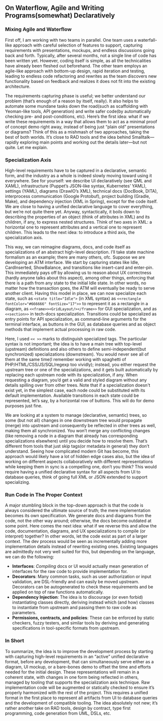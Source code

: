 ## On Waterflow, Agile and Writing Programs(somewhat) Declaratively

### Mixing Agile and Waterflow
First off, I am working with two teams in parallel. One team uses a waterfall-like approach with careful selection of features to support, capturing requirements with presentations, mockups, and endless discussions going back and forth. Typically, after several months, not a single line of code has been written yet. However, coding itself is simple, as all the technicalities have already been fleshed out beforehand. The other team employs an agile-like approach with bottom-up design, rapid iteration and testing, leading to endless code refactoring and rewrites as the team discovers new functionality based on feedback and realizes it does not fit into the existing architecture.

The requirements capturing phase is useful; we better understand our problem (that’s enough of a reason by itself, really). It also helps to automate some mundane tasks down the road(such as scaffolding with Yeoman-like tools, API generation) and write safer code(by automatically checking pre- and post-conditions, etc). Here’s the first idea: what if we write these requirements in a way that allows them to act as a minimal proof of concept demo right away, instead of being just “plain old” presentations or diagrams? Think of this as a mishmash of two approaches, taking the best of both worlds. It’s close to RAD tools and the idea behind Smalltalk—rapidly exploring main points and working out the details later—but not quite. Let me explain.

### Specialization Axis
High-level requirements have to be captured in a declarative, semantic form, and the industry as a whole is indeed slowly moving toward using it everywhere. See for yourself: we describe UI declaratively (see QML and XAML), infrastructure (Puppet’s JSON-like syntax, Kubernetes’ YAML), settings (YAML), diagrams (DrawIO’s XML), technical docs (DocBook, DITA), interprocess communication (Google Protobuf), project building (Gradle, Make), and dependency injection (XML in Spring), except for the code itself. We are close to having a unified declarative language to cover everything, but we’re not quite there yet. Anyway, syntactically, it boils down to describing the properties of an object (think of attributes in XML) and its children, if any, to express nested structures. Think of two axes in XML: a horizontal one to represent attributes and a vertical one to represent children. This leads to the next idea: to introduce a third axis, the specialization axis.

This way, we can reimagine diagrams, docs, and code itself as specializations of an abstract high-level description. I’ll take state machine formalism as an example; there are many others, ofc. Suppose we are developing an ATM interface. We start by capturing states like Idle, CardInserted, ShowBalance, and transitions like insert-card and enter-pin. This immediately pays off by allowing us to reason about UX correctness (hardly anyone talks about this aspect), among other things, enforcing that there is a path from any state to the initial Idle state. In other words, no matter how the transaction goes, the ATM will eventually be ready to serve another client.
Having this model in place, we can now specialize each state, such as `<state title="Idle">` (in XML syntax) as `<<rectangle fontColor="#666666" fontSize="17">>` to represent it as a rectangle in a diagram, as `<<frame>><GridLayout/></frame>>` for GUI specialization, and as `<<section>>`  in  tech-docs specialization. Transitions could be specialized as entry points for API specialization, as command-line arguments for the terminal interface, as buttons in the GUI, as database queries and as object methods that implement actual processing in raw code.

Here, I used `<< >>` marks to distinguish specialized tags. The particular syntax is not important; the idea is to have a main tree with top-level (upstream) definitions and also others to define semi-independent(but synchronized) specializations (downstream). You would never see all of them at the same time(I remember working with spaghetti of PHP/HTML/CSS/JS/SQL/regexp too vividly); instead, you either request the upstream tree or one of the specializations, and it gets built automatically by replacing each upstream node with its specialization, if any. When requesting a diagram, you’d get a valid and styled diagram without any details spilling over from other trees.  Note that if a specialization doesn't exist yet, in the simplest case, each node could be substituted with its default implementation. Available transitions in each state could be represented, let’s say, by a horizontal row of buttons. This will do for demo purposes just fine.

We are looking at a system to manage (declarative, semantic) trees, so some (but not all) changes in one downstream tree would propagate (merge) into upstream and consequently be reflected in other trees as well, making them all synchronized. You won’t merge any conflicting changes (like removing a node in a diagram that already has corresponding specializations elsewhere) until you decide how to resolve them. That’s different from tools that just skip tags(or metadata in general) they don’t understand. Seeing how complicated modern Git has become, this approach would likely have a lot of hidden edge cases also, but the idea of working on different aspects collaboratively with different representations while keeping them in sync is a compelling one, don’t you think? This would require having a unified declarative syntax for all aspects from UI to database queries, think of going full XML or JSON extended to support specializing. 

### Run Code in The Proper Context
A major stumbling block in the top-down approach is that the code is always considered the ultimate source of truth; the mere implementation becomes its own specification. We generate docs and diagrams from the code, not the other way around; otherwise, the docs become outdated at some point. Here comes the next idea: what if we reverse this and allow the code, documentation, diagrams, and UX specializations to compile (or interpret) together? In other words, let the code exist as part of a larger context. The dev process would be seen as incrementally adding more implementation details instead of rewriting existing ones. Existing languages are admittedly not very well suited for this, but depending on the language, we can do the following:
  * **Interfaces**: _Compiling_  docs or UI would actually mean generation of interfaces for the raw code to provide implementation for. 
  * **Decorators**: Many common tasks, such as user authorization or input validation, are DSL-friendly and can easily be moved upstream. Decorators can be autogenerated to check these requirements and be applied on top of raw functions automatically.
  * **Dependency Injection**: The idea is to discourage (or even forbid) instantiating classes directly, deriving instead which (and how) classes to instantiate from upstream and passing them to raw code as parameters.
  * **Permissions, contracts, and policies**: These can be enforced by static checkers, fuzzy testers, and similar tools by deriving and generating specifications in tool-specific formats from upstream.

### In Short
To summarize, the idea is to improve the development process by starting with capturing high-level requirements in an “active” unified declarative format, before any development, that can simultaneously serve either as a diagram, UI mockup, or a bare-bones demo to offset the time and efforts needed for the initial design. These representations will remain in a coherent state, with changes in one form being reflected in others, managed by tooling that supports the specialization axis technique. Raw implementation code will be augmented or statically checked to ensure it’s properly harmonized with the rest of the project.  This requires a unified format in the first place to represent all artifacts from UI to database queries and the development of compatible tooling. The idea absolutely not new; it’s rather another take on RAD tools, design by contract, type first programming, code generation from UML, DSLs, etc.
